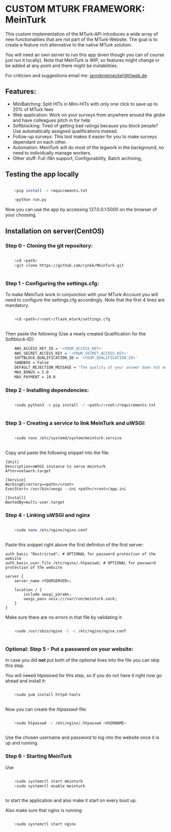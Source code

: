 
# CUSTOM MTURK FRAMEWORK: MeinTurk

  

This custom implementation of the MTurk-API introduces a wide array of new functionalities that are not part of the MTurk-Website. The goal is to create a feature rich alternative to the native MTurk solution.

You will need an own server to run this app (even though you can of course just run it locally).
Note that MeinTurk is WIP, so features might change or be added at any point and there might be instabilities.


 For criticism and suggestions email me: [jannikmeinecke[@t]web.de](jannikmeinecke[@t]web.de)
  

## Features:
- MiniBatching: Split HITs in Mini-HITs with only one click to save up to 20% of MTurk fees
- Web application: Work on your surveys from anywhere around the globe and have colleagues pitch in for help
- Softblocking: Tired of getting bad ratings because you block people? Use automatically assigned qualifications instead.
- Follow-up surveys: This tool makes it easier for you to make surveys dependant on each other.
- Automation: MeinTurk will do most of the legwork in the background, no need to individually manage workers.
- Other stuff: Full i18n support, Configurability, Batch archiving, 

## Testing the app locally

```bash

	>pip install -r requirements.txt

	>python run.py

```
Now you can use the app by accessing 127.0.0.1:5000 on the browser of your choosing.

  
  

## Installation on server(CentOS)

### Step 0 - Cloning the git repository:
```bash

    >cd <path>
    >git clone https://github.com/rynkk/MeinTurk.git
    
```


### Step 1 - Configuring the settings.cfg:
To make MeinTurk work in conjunction with your MTurk-Account you will need to configure the settings.cfg accordingly. Note that the first 4 lines are mandatory.
```bash

    >cd <path>/<root>/flask_mturk/settings.cfg   
    
```

Then paste the following (Use a newly created Qualification for the Softblock-ID):
```bash
	AWS_ACCESS_KEY_ID = '<YOUR_ACCESS_KEY>'
    AWS_SECRET_ACCESS_KEY = '<YOUR_SECRET_ACCESS_KEY>'
    SOFTBLOCK_QUALIFICATION_ID = '<YOUR_QUALIFICATION_ID>'
    SANDBOX = False
    DEFAULT_REJECTION_MESSAGE = 'The quality of your answer does not match our quality standards. Thank you for participating.'
    MAX_BONUS = 5.0
    MAX_PAYMENT = 10.0     
```

### Step 2 - Installing dependencies:
```bash

    >sudo python3 -m pip install -r <path>/<root>/requirements.txt
    
```

### Step 3 - Creating a service to link MeinTurk and uWSGI:
```bash

    >sudo nano /etc/systemd/system/meinturk.service
    
```

Copy and paste the following snippet into the file:

    [Unit]
    Description=uWSGI instance to serve meinturk
    After=network.target

    [Service]
    WorkingDirectory=<path>/<root>
    ExecStart= /usr/bin/uwsgi --ini <path>/<root>/app.ini

    [Install]
    WantedBy=multi-user.target

### Step 4 - Linking uWSGI and nginx
```bash

    >sudo nano /etc/nginx/nginx.conf
    
```
Paste this snippet right above the first definiton of the first server:


    auth_basic "Restricted"; # OPTIONAL for password protection of the website
    auth_basic_user_file /etc/nginx/.htpasswd; # OPTIONAL for password protection of the website

    server {
        server_name <YOURSERVER>;
        
        location / {
            include uwsgi_params;
            uwsgi_pass unix:///var/run/meinturk.sock;
        }
    }

Make sure there are no errors in that file by validating it:
```bash

    >sudo /usr/sbin/nginx -t -c /etc/nginx/nginx.conf 
    
```

### Optional: Step 5 - Put a password on your website:
In case you did **not** put both of the optional lines into the file you can skip this step.

You will neeed *htpasswd* for this step, so if you do not have it right now go ahead and install it:
```bash

    >sudo yum install httpd-tools
    
```
Now you can create the *htpasswd*-file:
```bash

    >sudo htpasswd -c /etc/nginx/.htpasswd <USERNAME>
    
```
Use the chosen username and password to log into the website once it is up and running.

### Step 6 - Starting MeinTurk
Use
```bash

    >sudo systemctl start meinturk
    >sudo systemctl enable meinturk
    
```
to start the application and also make it start on every boot up.

Also make sure that nginx is running:
```bash

    >sudo systemctl start nginx
    
```


